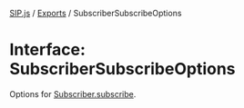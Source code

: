 [SIP.js](../README.md) / [Exports](../modules.md) / SubscriberSubscribeOptions

# Interface: SubscriberSubscribeOptions

Options for [Subscriber.subscribe](../classes/Subscriber.md#subscribe).
